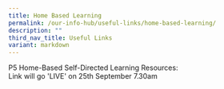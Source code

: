 ```yaml
---
title: Home Based Learning
permalink: /our-info-hub/useful-links/home-based-learning/
description: ""
third_nav_title: Useful Links
variant: markdown
---
```

P5 Home-Based Self-Directed Learning Resources:<br>
Link will go 'LIVE' on 25th September 7.30am<br>
